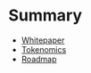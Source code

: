 # Summary

* [Whitepaper](../whitepaper.md)
* [Tokenomics](../whitepaper.md)
* [Roadmap](../whitepaper.md)
